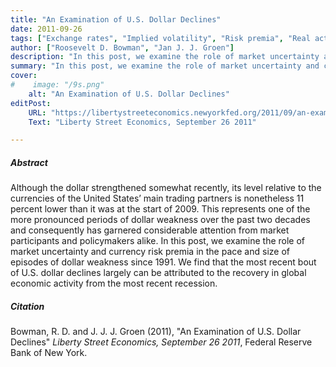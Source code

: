 ```yaml
---
title: "An Examination of U.S. Dollar Declines"
date: 2011-09-26
tags: ["Exchange rates", "Implied volatility", "Risk premia", "Real activity", "Balance sheets", "Factor models"]
author: ["Roosevelt D. Bowman", "Jan J. J. Groen"]
description: "In this post, we examine the role of market uncertainty and currency risk premia in the pace and size of episodes of dollar weakness since 1991. Published on Liberty Street Economics, September 26 2011."
summary: "In this post, we examine the role of market uncertainty and currency risk premia in the pace and size of episodes of dollar weakness since 1991. Published on Liberty Street Economics, September 26 2011." 
cover:
#    image: "/9s.png"
    alt: "An Examination of U.S. Dollar Declines"
editPost:
    URL: "https://libertystreeteconomics.newyorkfed.org/2011/09/an-examination-of-us-dollar-declines/"
    Text: "Liberty Street Economics, September 26 2011"

---
```

##### Abstract

Although the dollar strengthened somewhat recently, its level relative to the currencies of the United States’ main trading partners is nonetheless 11 percent lower than it was at the start of 2009. This represents one of the more pronounced periods of dollar weakness over the past two decades and consequently has garnered considerable attention from market participants and policymakers alike. In this post, we examine the role of market uncertainty and currency risk premia in the pace and size of episodes of dollar weakness since 1991. We find that the most recent bout of U.S. dollar declines largely can be attributed to the recovery in global economic activity from the most recent recession.

##### Citation

Bowman, R. D. and J. J. J. Groen (2011), "An Examination of U.S. Dollar Declines" *Liberty Street Economics, September 26 2011*, Federal Reserve Bank of New York.